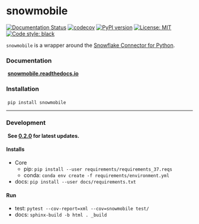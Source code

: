# snowmobile

[![Documentation Status](https://readthedocs.org/projects/snowmobile/badge/?version=latest)](https://snowmobile.readthedocs.io/en/latest/?badge=latest#)
[![codecov](https://codecov.io/gh/GEM7318/Snowmobile/branch/0.2.1/graph/badge.svg?token=UCMCWRIIJ8)](https://codecov.io/gh/GEM7318/Snowmobile)
[![PyPI version](https://badge.fury.io/py/snowmobile.svg)](https://badge.fury.io/py/snowmobile)
[![License: MIT](https://img.shields.io/badge/License-MIT-blue.svg)](https://github.com/GEM7318/Snowmobile/blob/master/LICENSE.txt)
[![Code style: black](https://img.shields.io/badge/code%20style-black-000000.svg)](https://github.com/psf/black)

`snowmobile` is a wrapper around the 
[Snowflake Connector for Python](https://docs.snowflake.com/en/user-guide/python-connector.html).

### Documentation
&nbsp;**[snowmobile.readthedocs.io](https://snowmobile.readthedocs.io/en/latest/index.html)**

### Installation
&nbsp;`pip install snowmobile`

---

### Development

&nbsp;**See [0.2.0](https://github.com/GEM7318/Snowmobile/tree/0.2.0) for latest updates.**

#### Installs

- Core
    - pip: `pip install --user requirements/requirements_37.reqs`
    - conda: `conda env create -f requirements/environment.yml`
- docs: `pip install --user docs/requirements.txt`

#### Run

- test: `pytest --cov-report=xml --cov=snowmobile test/`
- docs: `sphinx-build -b html . _build`

